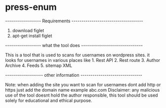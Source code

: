# press-enum
------------------ Requirements ------------------------------------
1. download figlet 
2. apt-get install figlet


------------------ what the tool does -------------------------------

This is a tool that is used to scans for usernames on wordpress sites. 
it looks for usernames in various places like
     1. Rest API
     2. Rest route
     3. Author Archive
     4. Feeds
     5. sitemap XML

------------------- other information -------------------------------

Note: when adding the site you want to scan for usernames dont add http or https just add the domain name example abc.com
Disclaimer: any malicious use of the tool doesnt hold the author responsible, this tool should be used solely for educational and ethical purpose. 


